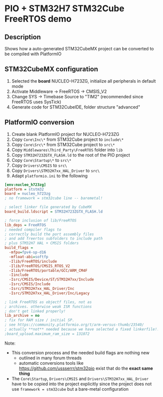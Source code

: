 # PIO + STM32H7 STM32Cube FreeRTOS demo

## Description

Shows how a auto-generated STM32CubeMX project can be converted to be compiled with PlatformIO

## STM32CubeMX configuration

1. Selected the **board** NUCLEO-H723ZG, initialize all peripherals in default mode
2. Activate Middleware -> FreeRTOS -> CMSIS_V2
3. Change SYS -> Timebase Source to "TIM2" (recommended since FreeRTOS uses SysTick)
4. Generate code for STM32CubeIDE, folder structure "advanced"

## PlatformIO conversion

1. Create blank PlatformIO project for NUCLEO-H723ZG
2. Copy `Core\Inc\*` from STM32Cube project to `include\*`
3. Copy `Core\Src\*` from STM32Cube project to `src\*`
4. Copy `Middlewares\Third_Party\FreeRTOS` folder into `lib`
5. Copy `STM32H723ZGTX_FLASH.ld` to the root of the PIO project 
6. Copy `Core\Startup\*` to `src\*`
6. Copy `Drivers\CMSIS` to `src\`
6. Copy `Drivers\STM32H7xx_HAL_Driver` to `src\`
8. Adapt `platformio.ini` to the following

```ini
[env:nucleo_h723zg]
platform = ststm32
board = nucleo_h723zg
; no framework = stm32cube line -- baremetal!

; select linker file generated by CubeMX
board_build.ldscript = STM32H723ZGTX_FLASH.ld

; force inclusion of lib/FreeRTOS
lib_deps = FreeRTOS
; needed compiler flags to
; correctly build the port assembly files
; and add freertos subfolders to include path
; plus STM32H7 HAL + CMSIS folders
build_flags =
  -mfpu=fpv4-sp-d16
  -mfloat-abi=softfp
  -Ilib/FreeRTOS/include
  -Ilib/FreeRTOS/CMSIS_RTOS_V2
  -Ilib/FreeRTOS/portable/GCC/ARM_CM4F
  -Iinclude
  -Isrc/CMSIS/Device/ST/STM32H7xx/Include
  -Isrc/CMSIS/Include
  -Isrc/STM32H7xx_HAL_Driver/Inc
  -Isrc/STM32H7xx_HAL_Driver/Inc/Legacy

; link FreeRTOS as objectf files, not as
; archives. otherwise weak ISR functions
; don't get linked properly!
lib_archive = no
; fix for RAM size / initial SP.
; see https://community.platformio.org/t/arm-versus-thumb/23540/
; actually **not** needed because we have selected a fixed linkerfile!!
;board_upload.maximum_ram_size = 131072
```

Note:
* This conversion process and the needed build flags are nothing new
    * outlined in many forum threads
    * automatic conversions tools like https://github.com/ussserrr/stm32pio exist that do the **exact same thing**
* The  `Core\Startup`, `Drivers\CMSIS` and `Drivers\STM32H7xx_HAL_Driver` have to be copied into the project explicitly since the project does not use `framework = stm32cube` but a bare-metal configuration
